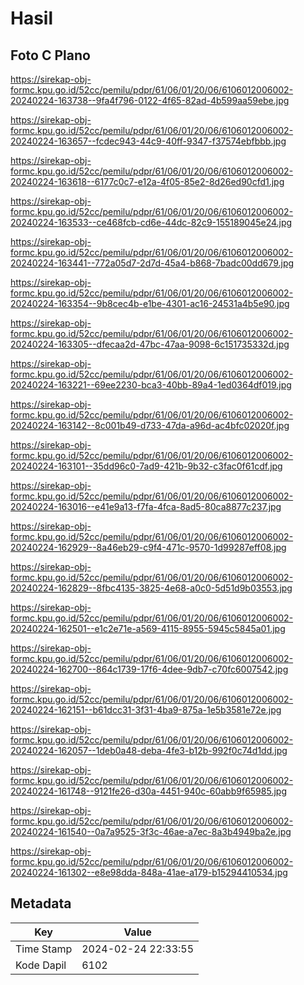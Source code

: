 # Hasil

## Foto C Plano

https://sirekap-obj-formc.kpu.go.id/52cc/pemilu/pdpr/61/06/01/20/06/6106012006002-20240224-163738--9fa4f796-0122-4f65-82ad-4b599aa59ebe.jpg

https://sirekap-obj-formc.kpu.go.id/52cc/pemilu/pdpr/61/06/01/20/06/6106012006002-20240224-163657--fcdec943-44c9-40ff-9347-f37574ebfbbb.jpg

https://sirekap-obj-formc.kpu.go.id/52cc/pemilu/pdpr/61/06/01/20/06/6106012006002-20240224-163618--6177c0c7-e12a-4f05-85e2-8d26ed90cfd1.jpg

https://sirekap-obj-formc.kpu.go.id/52cc/pemilu/pdpr/61/06/01/20/06/6106012006002-20240224-163533--ce468fcb-cd6e-44dc-82c9-155189045e24.jpg

https://sirekap-obj-formc.kpu.go.id/52cc/pemilu/pdpr/61/06/01/20/06/6106012006002-20240224-163441--772a05d7-2d7d-45a4-b868-7badc00dd679.jpg

https://sirekap-obj-formc.kpu.go.id/52cc/pemilu/pdpr/61/06/01/20/06/6106012006002-20240224-163354--9b8cec4b-e1be-4301-ac16-24531a4b5e90.jpg

https://sirekap-obj-formc.kpu.go.id/52cc/pemilu/pdpr/61/06/01/20/06/6106012006002-20240224-163305--dfecaa2d-47bc-47aa-9098-6c151735332d.jpg

https://sirekap-obj-formc.kpu.go.id/52cc/pemilu/pdpr/61/06/01/20/06/6106012006002-20240224-163221--69ee2230-bca3-40bb-89a4-1ed0364df019.jpg

https://sirekap-obj-formc.kpu.go.id/52cc/pemilu/pdpr/61/06/01/20/06/6106012006002-20240224-163142--8c001b49-d733-47da-a96d-ac4bfc02020f.jpg

https://sirekap-obj-formc.kpu.go.id/52cc/pemilu/pdpr/61/06/01/20/06/6106012006002-20240224-163101--35dd96c0-7ad9-421b-9b32-c3fac0f61cdf.jpg

https://sirekap-obj-formc.kpu.go.id/52cc/pemilu/pdpr/61/06/01/20/06/6106012006002-20240224-163016--e41e9a13-f7fa-4fca-8ad5-80ca8877c237.jpg

https://sirekap-obj-formc.kpu.go.id/52cc/pemilu/pdpr/61/06/01/20/06/6106012006002-20240224-162929--8a46eb29-c9f4-471c-9570-1d99287eff08.jpg

https://sirekap-obj-formc.kpu.go.id/52cc/pemilu/pdpr/61/06/01/20/06/6106012006002-20240224-162829--8fbc4135-3825-4e68-a0c0-5d51d9b03553.jpg

https://sirekap-obj-formc.kpu.go.id/52cc/pemilu/pdpr/61/06/01/20/06/6106012006002-20240224-162501--e1c2e71e-a569-4115-8955-5945c5845a01.jpg

https://sirekap-obj-formc.kpu.go.id/52cc/pemilu/pdpr/61/06/01/20/06/6106012006002-20240224-162700--864c1739-17f6-4dee-9db7-c70fc6007542.jpg

https://sirekap-obj-formc.kpu.go.id/52cc/pemilu/pdpr/61/06/01/20/06/6106012006002-20240224-162151--b61dcc31-3f31-4ba9-875a-1e5b3581e72e.jpg

https://sirekap-obj-formc.kpu.go.id/52cc/pemilu/pdpr/61/06/01/20/06/6106012006002-20240224-162057--1deb0a48-deba-4fe3-b12b-992f0c74d1dd.jpg

https://sirekap-obj-formc.kpu.go.id/52cc/pemilu/pdpr/61/06/01/20/06/6106012006002-20240224-161748--9121fe26-d30a-4451-940c-60abb9f65985.jpg

https://sirekap-obj-formc.kpu.go.id/52cc/pemilu/pdpr/61/06/01/20/06/6106012006002-20240224-161540--0a7a9525-3f3c-46ae-a7ec-8a3b4949ba2e.jpg

https://sirekap-obj-formc.kpu.go.id/52cc/pemilu/pdpr/61/06/01/20/06/6106012006002-20240224-161302--e8e98dda-848a-41ae-a179-b15294410534.jpg


## Metadata

| Key        | Value               |
| ---------- | ------------------- |
| Time Stamp | 2024-02-24 22:33:55 |
| Kode Dapil | 6102                |



